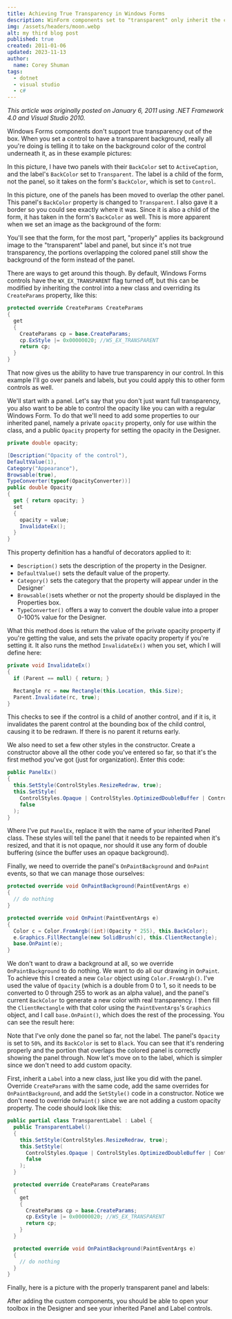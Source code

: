 ```yaml
---
title: Achieving True Transparency in Windows Forms
description: WinForm components set to "transparent" only inherit the color of their parent by default, but it is possible to achieve true transparency with a few lines of code.
img: /assets/headers/moon.webp
alt: my third blog post
published: true
created: 2011-01-06
updated: 2023-11-13
author: 
  name: Corey Shuman
tags: 
  - dotnet
  - visual studio
  - c#
---
```


_This article was originally posted on January 6, 2011 using .NET Framework 4.0 and Visual Studio 2010._

Windows Forms components don't support true transparency out of the box. When you set a control to have a transparent background, really all you're doing is telling it to take on the background color of the control underneath it, as in these example pictures:

<position justify="center">
  <progressive-image src="/assets/posts/transparent-winform/transparent-01.webp" alt="a scenic desert" size="large" radius="7px" >
  </progressive-image>
</position>

In this picture, I have two panels with their `BackColor` set to `ActiveCaption`, and the label's `BackColor` set to `Transparent`. The label is a child of the form, not the panel, so it takes on the form's `BackColor`, which is set to `Control`.

<position justify="center">
  <progressive-image src="/assets/posts/transparent-winform/transparent-02.webp" alt="a scenic desert" size="large" radius="7px" >
  </progressive-image>
</position>

In this picture, one of the panels has been moved to overlap the other panel. This panel's `BackColor` property is changed to `Transparent`. I also gave it a border so you could see exactly where it was. Since it is also a child of the form, it has taken in the form's `BackColor` as well. This is more apparent when we set an image as the background of the form:

<position justify="center">
  <progressive-image src="/assets/posts/transparent-winform/transparent-03.webp" alt="a scenic desert" size="large" radius="7px" >
  </progressive-image>
</position>

You'll see that the form, for the most part, "properly" applies its background image to the "transparent" label and panel, but since it's not true transparency, the portions overlapping the colored panel still show the background of the form instead of the panel.

There are ways to get around this though. By default, Windows Forms controls have the `WX_EX_TRANSPARENT` flag turned off, but this can be modified by inheriting the control into a new class and overriding its `CreateParams` property, like this:

```cs
protected override CreateParams CreateParams
{
  get
  {
    CreateParams cp = base.CreateParams;
    cp.ExStyle |= 0x00000020; //WS_EX_TRANSPARENT
    return cp;
  }
}
```

That now gives us the ability to have true transparency in our control. In this example I'll go over panels and labels, but you could apply this to other form controls as well.

We'll start with a panel. Let's say that you don't just want full transparency, you also want to be able to control the opacity like you can with a regular Windows Form. To do that we'll need to add some properties to our inherited panel, namely a private `opacity` property, only for use within the class, and a public `Opacity` property for setting the opacity in the Designer.

```cs
private double opacity;

[Description("Opacity of the control"),
DefaultValue(1),
Category("Appearance"),
Browsable(true),
TypeConverter(typeof(OpacityConverter))]
public double Opacity
{
  get { return opacity; }
  set
  {
    opacity = value;
    InvalidateEx();
  }
}
```

This property definition has a handful of decorators applied to it:

- `Description()` sets the description of the property in the Designer.
- `DefaultValue()` sets the default value of the property.
- `Category()` sets the category that the property will appear under in the Designer`
- `Browsable()`sets whether or not the property should be displayed in the Properties box.
- `TypeConverter()` offers a way to convert the double value into a proper 0-100% value for the Designer.

What this method does is return the value of the private opacity property if you're getting the value, and sets the private opacity property if you're setting it. It also runs the method `InvalidateEx()` when you set, which I will define here:

```cs
private void InvalidateEx()
{
  if (Parent == null) { return; }

  Rectangle rc = new Rectangle(this.Location, this.Size);
  Parent.Invalidate(rc, true);
}
```

This checks to see if the control is a child of another control, and if it is, it invalidates the parent control at the bounding box of the child control, causing it to be redrawn. If there is no parent it returns early.

We also need to set a few other styles in the constructor. Create a constructor above all the other code you've entered so far, so that it's the first method you've got (just for organization). Enter this code:

```cs
public PanelEx()
{
  this.SetStyle(ControlStyles.ResizeRedraw, true);
  this.SetStyle(
    ControlStyles.Opaque | ControlStyles.OptimizedDoubleBuffer | ControlStyles.DoubleBuffer,
    false
  );
}
```

Where I've put `PanelEx`, replace it with the name of your inherited Panel class. These styles will tell the panel that it needs to be repainted when it's resized, and that it is not opaque, nor should it use any form of double buffering (since the buffer uses an opaque background).

Finally, we need to override the panel's `OnPaintBackground` and `OnPaint` events, so that we can manage those ourselves:

```cs
protected override void OnPaintBackground(PaintEventArgs e)
{
  // do nothing
}

protected override void OnPaint(PaintEventArgs e)
{
  Color c = Color.FromArgb((int)(Opacity * 255), this.BackColor);
  e.Graphics.FillRectangle(new SolidBrush(c), this.ClientRectangle);
  base.OnPaint(e);
}
```

We don't want to draw a background at all, so we override `OnPaintBackground` to do nothing. We want to do all our drawing in `OnPaint`. To achieve this I created a new `Color` object using `Color.FromArgb()`. I've used the value of `Opacity` (which is a double from 0 to 1, so it needs to be converted to 0 through 255 to work as an alpha value), and the panel's current `BackColor` to generate a new color with real transparency. I then fill the `ClientRectangle` with that color using the `PaintEventArgs`'s `Graphics` object, and I call `base.OnPaint()`, which does the rest of the processing. You can see the result here:

<position justify="center">
  <progressive-image src="/assets/posts/transparent-winform/transparent-04.webp" alt="a scenic desert" size="large" radius="7px" >
  </progressive-image>
</position>

Note that I've only done the panel so far, not the label. The panel's `Opacity` is set to `50%`, and its `BackColor` is set to `Black`. You can see that it's rendering properly and the portion that overlaps the colored panel is correctly showing the panel through. Now let's move on to the label, which is simpler since we don't need to add custom opacity.

First, inherit a `Label` into a new class, just like you did with the panel. Override `CreateParams` with the same code, add the same overrides for `OnPaintBackground`, and add the `SetStyle()` code in a constructor. Notice we don't need to override `OnPaint()` since we are not adding a custom opacity property. The code should look like this:

```cs
public partial class TransparentLabel : Label {
  public TransparentLabel()
  {
    this.SetStyle(ControlStyles.ResizeRedraw, true);
    this.SetStyle(
      ControlStyles.Opaque | ControlStyles.OptimizedDoubleBuffer | ControlStyles.DoubleBuffer,
      false
    );
  }

  protected override CreateParams CreateParams
  {
    get
    {
      CreateParams cp = base.CreateParams;
      cp.ExStyle |= 0x00000020; //WS_EX_TRANSPARENT
      return cp;
    }
  }

  protected override void OnPaintBackground(PaintEventArgs e)
  {
    // do nothing
  }
}
```

Finally, here is a picture with the properly transparent panel and labels:

<position justify="center">
  <progressive-image src="/assets/posts/transparent-winform/transparent-05.webp" alt="a scenic desert" size="large" radius="7px" >
  </progressive-image>
</position>

After adding the custom components, you should be able to open your toolbox in the Designer and see your inherited Panel and Label controls.
